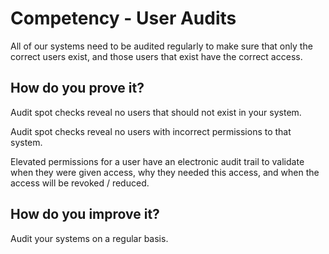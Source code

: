 # Competency - User Audits

All of our systems need to be audited regularly to make sure that only the correct users exist, and those users that exist have the correct access.

## How do you prove it?

Audit spot checks reveal no users that should not exist in your system.

Audit spot checks reveal no users with incorrect permissions to that system.

Elevated permissions for a user have an electronic audit trail to validate when they were given access, why they needed this access, and when the access will be revoked / reduced.

## How do you improve it?

Audit your systems on a regular basis.

